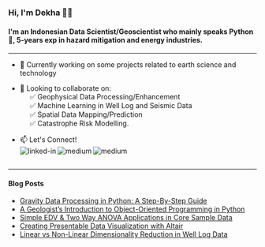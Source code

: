 ### Hi, I'm Dekha 👋👋
#### I'm an Indonesian Data Scientist/Geoscientist who mainly speaks Python :snake:, 5-years exp in hazard mitigation and energy industries.
------------------
- 🔭 Currently working on some projects related to earth science and technology
- 👯 Looking to collaborate on:
  <br>
  &nbsp;&nbsp;&nbsp;&nbsp;&nbsp;:white_check_mark: Geophysical Data Processing/Enhancement
  <br>
  &nbsp;&nbsp;&nbsp;&nbsp;&nbsp;:white_check_mark: Machine Learning in Well Log and Seismic Data
  <br>
  &nbsp;&nbsp;&nbsp;&nbsp;&nbsp;:white_check_mark: Spatial Data Mapping/Prediction
  <br>
  &nbsp;&nbsp;&nbsp;&nbsp;&nbsp;:white_check_mark: Catastrophe Risk Modelling.
- 📫 Let's Connect!
  <br>
  [<img align="left" alt="linked-in" src="https://img.shields.io/badge/linkedin-%230077B5.svg?&style=for-the-badge&logo=linkedin&logoColor=white" />](https://www.linkedin.com/in/mordekhai/)
  [<img align="left" alt="medium" src="https://img.shields.io/badge/medium-%2312100E.svg?&style=for-the-badge&logo=medium&logoColor=white" />](https://medium.com/@dekha51)
  [<img align="left" alt="medium" src="https://img.shields.io/badge/Webpage-Geovartha.id-orange?&style=for-the-badge&logoColor=white" />](https://geovartha.id)

  <br>
---------------------
#### Blog Posts
<!-- BLOG-POST-LIST:START -->
- [Gravity Data Processing in Python: A Step-By-Step Guide](https://python.plainenglish.io/gravity-data-processing-in-python-a-step-by-step-guide-57db4756d056?source=rss-b8b6e40697fb------2)
- [A Geologist’s Introduction to Object-Oriented Programming in Python](https://medium.com/pythonland/a-geologists-introduction-to-object-oriented-programming-in-python-3ba51f55ebbc?source=rss-b8b6e40697fb------2)
- [Simple EDV & Two Way ANOVA Applications in Core Sample Data](https://ai.plainenglish.io/simple-edv-two-way-anova-applications-in-core-sample-data-acf83213071b?source=rss-b8b6e40697fb------2)
- [Creating Presentable Data Visualization with Altair](https://medium.com/codex/creating-presentable-data-visualization-with-altair-5a3286e697ab?source=rss-b8b6e40697fb------2)
- [Linear vs Non-Linear Dimensionality Reduction in Well Log Data](https://ai.plainenglish.io/linear-vs-non-linear-dimensionality-reduction-in-well-log-data-8c40859c9616?source=rss-b8b6e40697fb------2)
<!-- BLOG-POST-LIST:END -->
<!--
**dekha51/dekha51** is a ✨ _special_ ✨ repository because its `README.md` (this file) appears on your GitHub profile.

Here are some ideas to get you started:

- 🔭 I’m currently working on ...
- 🌱 I’m currently learning ...
- 👯 I’m looking to collaborate on ...
- 🤔 I’m looking for help with ...
- 💬 Ask me about ...
- 📫 How to reach me: ...
- 😄 Pronouns: ...
- ⚡ Fun fact: ...
-->
